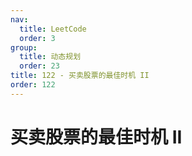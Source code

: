 ```yaml
---
nav:
  title: LeetCode
  order: 3
group:
  title: 动态规划
  order: 23
title: 122 - 买卖股票的最佳时机 II
order: 122
---
```


# 买卖股票的最佳时机 II
